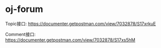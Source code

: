 # oj-forum

Topic接口:
https://documenter.getpostman.com/view/7032878/S17xrkuE

Comment接口:
https://documenter.getpostman.com/view/7032878/S17xs5hM
